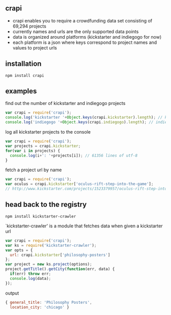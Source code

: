 ## crapi

* crapi enables you to require a crowdfunding data set consisting of 69,294 projects
* currently names and urls are the only supported data points
* data is organized around platforms (kickstarter and indiegogo for now)
* each platform is a json where keys correspond to project names and values to project urls

## installation
    npm install crapi

## examples
find out the number of kickstarter and indiegogo projects
```javascript
var crapi = require('crapi');
console.log('kickstarter '+Object.keys(crapi.kickstarter).length); // kickstarter 61356
console.log('indiegogo '+Object.keys(crapi.indiegogo).length); // indiegogo 7785
```
log all kickstarter projects to the console
```javascript
var crapi = require('crapi');
var projects = crapi.kickstarter;
for(var i in projects) {
  console.log(i+': '+projects[i]); // 61356 lines of utf-8
}
```
fetch a project url by name
```javascript
var crapi = require('crapi');
var oculus = crapi.kickstarter['oculus-rift-step-into-the-game'];
// http://www.kickstarter.com/projects/1523379957/oculus-rift-step-into-the-game
```

## head back to the registry
    npm install kickstarter-crawler
`kickstarter-crawler' is a module that fetches data when given a kickstarter url
```javascript
var crapi = require('crapi');
var ks = require('kickstarter-crawler');
var opts = {
  url: crapi.kickstarter['philosophy-posters']
};
var project = new ks.project(options);
project.getTitle().getCity(function(err, data) {
  if(err) throw err;
  console.log(data);
});
```
output
```javascript
{ general_title: 'Philosophy Posters',
  location_city: 'chicago' }
```
